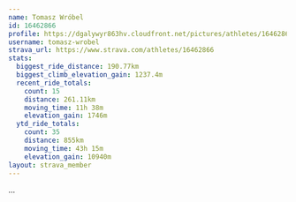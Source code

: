 ```yaml
---
name: Tomasz Wróbel
id: 16462866
profile: https://dgalywyr863hv.cloudfront.net/pictures/athletes/16462866/10169785/1/large.jpg
username: tomasz-wrobel
strava_url: https://www.strava.com/athletes/16462866
stats:
  biggest_ride_distance: 190.77km
  biggest_climb_elevation_gain: 1237.4m
  recent_ride_totals:
    count: 15
    distance: 261.11km
    moving_time: 11h 38m
    elevation_gain: 1746m
  ytd_ride_totals:
    count: 35
    distance: 855km
    moving_time: 43h 15m
    elevation_gain: 10940m
layout: strava_member
--- 
```

...
